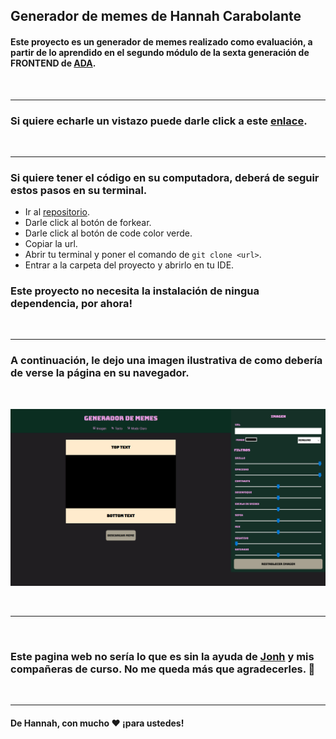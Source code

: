 ## Generador de memes de Hannah Carabolante

#### Este proyecto es un generador de memes realizado como evaluación, a partir de lo aprendido en el segundo módulo de la sexta generación de FRONTEND de [ADA](https://adaitw.org/).

<br>


***

### Si quiere echarle un vistazo puede darle click a este [enlace](https://carabolanteh.github.io/proyecto-ii-ada/).

<br>


***

### Si quiere tener el código en su computadora, deberá de seguir estos pasos en su terminal.

- Ir al [repositorio](https://github.com/carabolanteh/proyecto-ii-ada).
- Darle click al botón de forkear.
- Darle click al botón de code color verde.
- Copiar la url.
- Abrir tu terminal y poner el comando de  ```git clone <url>```.
- Entrar a la carpeta del proyecto y abrirlo en tu IDE.

### Este proyecto no necesita la instalación de ningua dependencia, por ahora!

<br>

***

### A continuación, le dejo una imagen ilustrativa de como debería de verse la página en su navegador.

<br>


![imagen](./img/screenshot-meme.png)

<br>

***

<br>

### Este pagina web no sería lo que es sin la ayuda de [Jonh](https://github.com/Jonhks) y mis compañeras de curso. No me queda más que agradecerles. 🥰

<br>

***

#### De Hannah, con mucho ❤ ¡para ustedes!